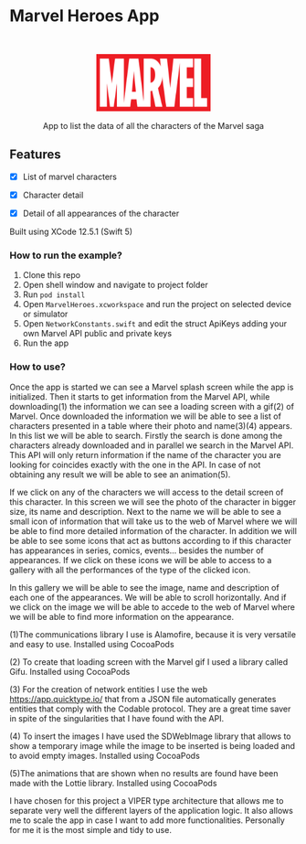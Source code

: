 # Marvel Heroes App
<br />
<p align="center">
  <a href="https://github.com/alexanderritik/Best-README-Template">
    <img src="MarvelHeroes/Support/Assets/Assets.xcassets/MarvelLogo.imageset/Marvel_Logo.png" alt="Logo" width="200" height="100">
  </a>
  <p align="center">
    App to list the data of all the characters of the Marvel saga
  </p>
</p>

## Features

- [x] List of marvel characters
- [x] Character detail
- [x] Detail of all appearances of the character


Built using XCode 12.5.1 (Swift 5)

### How to run the example?

1. Clone this repo
2. Open shell window and navigate to project folder
3. Run `pod install`
4. Open `MarvelHeroes.xcworkspace` and run the project on selected device or simulator
5. Open `NetworkConstants.swift` and edit the struct ApiKeys adding your own Marvel API public and private keys
6. Run the app

### How to use?

Once the app is started we can see a Marvel splash screen while the app is initialized. Then it starts to get information from the Marvel API, while downloading(1) the information we can see a loading screen with a gif(2) of Marvel. Once downloaded the information we will be able to see a list of characters presented in a table where their photo and name(3)(4) appears. 
In this list we will be able to search. Firstly the search is done among the characters already downloaded and in parallel we search in the Marvel API. This API will only return information if the name of the character you are looking for coincides exactly with the one in the API. In case of not obtaining any result we will be able to see an animation(5). 

If we click on any of the characters we will access to the detail screen of this character. In this screen we will see the photo of the character in bigger size, its name and description. Next to the name we will be able to see a small icon of information that will take us to the web of Marvel where we will be able to find more detailed information of the character. In addition we will be able to see some icons that act as buttons according to if this character has appearances in series, comics, events... besides the number of appearances.  If we click on these icons we will be able to access to a gallery with all the performances of the type of the clicked icon. 

In this gallery we will be able to see the image, name and description of each one of the appearances. We will be able to scroll horizontally. And if we click on the image we will be able to accede to the web of Marvel where we will be able to find more information on the appearance.

(1)The communications library I use is Alamofire, because it is very versatile and easy to use. Installed using CocoaPods

(2) To create that loading screen with the Marvel gif I used a library called Gifu. Installed using CocoaPods

(3) For the creation of network entities I use the web https://app.quicktype.io/ that from a JSON file automatically generates entities that comply with the Codable protocol. They are a great time saver in spite of the singularities that I have found with the API.

(4) To insert the images I have used the SDWebImage library that allows to show a temporary image while the image to be inserted is being loaded and to avoid empty images. Installed using CocoaPods

(5)The animations that are shown when no results are found have been made with the Lottie library. Installed using CocoaPods

I have chosen for this project a VIPER type architecture that allows me to separate very well the different layers of the application logic. It also allows me to scale the app in case I want to add more functionalities. Personally for me it is the most simple and tidy to use.

